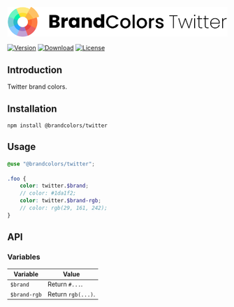 <div align="center">

![Brand Colors Twitter](.github/logo.svg)

</div>

[![Version](https://flat.badgen.net/npm/v/@brandcolors/twitter)](https://www.npmjs.com/package/@brandcolors/twitter)
[![Download](https://flat.badgen.net/npm/dt/@brandcolors/twitter)](https://www.npmjs.com/package/@brandcolors/twitter)
[![License](https://flat.badgen.net/npm/license/@brandcolors/twitter)](https://www.npmjs.com/package/@brandcolors/twitter)

## Introduction

Twitter brand colors.

## Installation

```shell
npm install @brandcolors/twitter
```

## Usage

```scss
@use "@brandcolors/twitter";

.foo {
    color: twitter.$brand;
    // color: #1da1f2;
    color: twitter.$brand-rgb;
    // color: rgb(29, 161, 242);
}
```

## API

### Variables

| Variable | Value |
| --- | --- |
| `$brand` | Return `#...`. |
| `$brand-rgb` | Return `rgb(...)`. |
